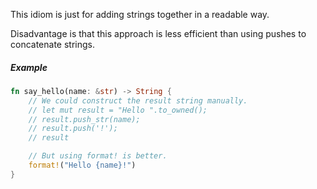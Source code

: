 This idiom is just for adding strings together in a readable way.

Disadvantage is that this approach is less efficient than using pushes to concatenate strings.



##### Example
```rust
fn say_hello(name: &str) -> String {
    // We could construct the result string manually.
    // let mut result = "Hello ".to_owned();
    // result.push_str(name);
    // result.push('!');
    // result

    // But using format! is better.
    format!("Hello {name}!")
}

```
